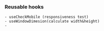 ### Reusable hooks

```
- useCheckMobile (responsiveness test)
- useWindowDimesion(calculate width&height)
-
```